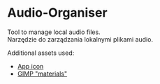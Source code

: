 # Audio-Organiser
Tool to manage local audio files.<br>
Narzędzie do zarządzania lokalnymi plikami audio.

Additional assets used:
- [App icon](https://www.iconfinder.com/icons/3279053/music_tone_sing_song_voice_icon)
- [GIMP "materials"](https://www.gimp.org/)
